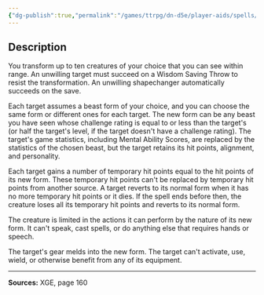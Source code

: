 ```yaml
---
{"dg-publish":true,"permalink":"/games/ttrpg/dn-d5e/player-aids/spells/level-9/mass-polymorph/","tags":["TTRPG/DND/5e","verbal","somatic","material","concentration"]}
---
```



## Description
You transform up to ten creatures of your choice that you can see within range.
An unwilling target must succeed on a Wisdom Saving Throw to resist the transformation.
An unwilling shapechanger automatically succeeds on the save.

Each target assumes a beast form of your choice, and you can choose the same form or different ones for each target.
The new form can be any beast you have seen whose challenge rating is equal to or less than the target's (or half the target's level, if the target doesn't have a challenge rating).
The target's game statistics, including Mental Ability Scores, are replaced by the statistics of the chosen beast, but the target retains its hit points, alignment, and personality.

Each target gains a number of temporary hit points equal to the hit points of its new form.
These temporary hit points can't be replaced by temporary hit points from another source.
A target reverts to its normal form when it has no more temporary hit points or it dies.
If the spell ends before then, the creature loses all its temporary hit points and reverts to its normal form.

The creature is limited in the actions it can perform by the nature of its new form.
It can't speak, cast spells, or do anything else that requires hands or speech.

The target's gear melds into the new form.
The target can't activate, use, wield, or otherwise benefit from any of its equipment.

---

**Sources:** XGE, page 160
